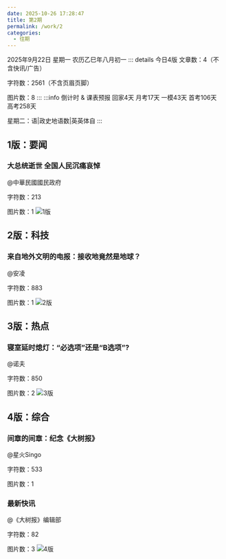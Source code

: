 ```yaml
---
date: 2025-10-26 17:28:47
title: 第2期
permalink: /work/2
categories:
  - 往期
---
```

2025年9月22日 星期一 农历乙巳年八月初一
::: details 今日4版
文章数：4（不含快讯/广告）

字符数：2561（不含页眉页脚）

图片数：8
:::
:::info 倒计时 & 课表预报
回家4天 月考17天 一模43天 首考106天 高考258天

星期二：语|政史地语数|英英体自
:::
## 1版：要闻
### 大总统逝世 全国人民沉痛哀悼
@中華民國國民政府

字符数：213

图片数：1
![1版](/2/1.png)
## 2版：科技
### 来自地外文明的电报：接收地竟然是地球？
@安凌

字符数：883

图片数：1
![2版](/2/2.png)
## 3版：热点
### 寝室延时熄灯：“必选项”还是“B选项”?
@诺夫

字符数：850

图片数：2
![3版](/2/3.png)
## 4版：综合
### 间章的间章：纪念《大树报》
@星火Singo

字符数：533

图片数：1
### 最新快讯
@《大树报》编辑部

字符数：82

图片数：3
![4版](/2/4.png)